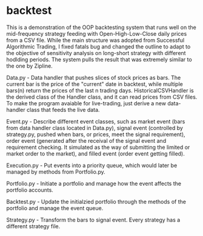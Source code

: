 # backtest


This is a demonstration of the OOP backtesting system that runs well on the mid-frequency strategy feeding with Open-High-Low-Close daily prices from a CSV file. While the main structure was adopted from Successful Algorithmic Trading, I fixed fatals bug and changed the outline to adapt to the objective of sensitivity analysis on long-short strategy with different hodlding periods. The system pulls the result that was extremely similar to the one by Zipline. 

Data.py - Data handler that pushes slices of stock prices as bars. The current bar is the price of the "current" date in backtest, while multiple bars(n) return the prices of the last n trading days. HistoricalCSVHandler is the derived class of the Handler class, and it can read prices from CSV files. To make the program avaiable for live-trading, just derive a new data-handler class that feeds the live data.

Event.py - Describe different event classes, such as market event (bars from data handler class located in Data.py), signal event (controlled by strategy.py, pushed when bars, or prices, meet the signal requirement), order event (generated after the receival of the signal event and requirement checking. It simulated as the way of submitting the limited or market order to the market), and filled event (order event getting filled). 

Execution.py - Put events into a priority queue, which would later be managed by methods from Portfolio.py.

Portfolio.py - Initiate a portfolio and manage how the event affects the portfolio accounts.

Backtest.py - Update the initialzied portfolio through the methods of the portfolio and manage the event queue.

Strategy.py - Transform the bars to signal event. Every strategy has a different strategy file. 
